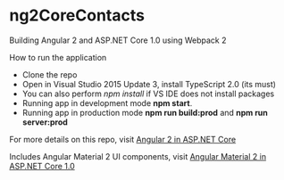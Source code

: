 # ng2CoreContacts 
Building Angular 2 and ASP.NET Core 1.0 using Webpack 2

How to run the application
* Clone the repo
* Open in Visual Studio 2015 Update 3, install TypeScript 2.0 (its must)
* You can also perform *npm install* if VS IDE does not install packages
* Running app in development mode **npm start**.
* Running app in production mode **npm run build:prod** and **npm run server:prod**

For more details on this repo, visit [Angular 2 in ASP.NET Core](http://www.mithunvp.com/angular-2-in-asp-net-5-typescript-visual-studio-2015/)

Includes Angular Material 2 UI components, visit [Angular Material 2 in ASP.NET Core 1.0](http://www.mithunvp.com/angular-material-angular2-aspnet-core-visual-studio/)
